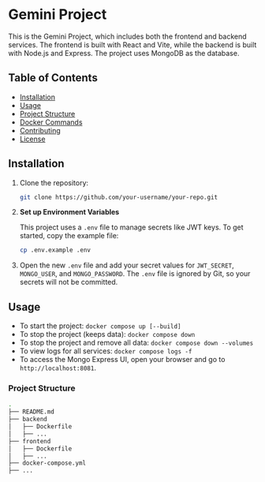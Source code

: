 # Gemini Project

This is the Gemini Project, which includes both the frontend and backend services. The frontend is built with React and Vite, while the backend is built with Node.js and Express. The project uses MongoDB as the database.

## Table of Contents

- [Installation](#installation)
- [Usage](#usage)
- [Project Structure](#project-structure)
- [Docker Commands](#docker-commands)
- [Contributing](#contributing)
- [License](#license)

## Installation

1. Clone the repository:

   ```bash
   git clone https://github.com/your-username/your-repo.git

   ```

2. **Set up Environment Variables**

   This project uses a `.env` file to manage secrets like JWT keys. To get started, copy the example file:

   ```bash
   cp .env.example .env
   ```

3. Open the new `.env` file and add your secret values for `JWT_SECRET`, `MONGO_USER`, and `MONGO_PASSWORD`. The `.env` file is ignored by Git, so your secrets will not be committed.

## Usage

- To start the project: `docker compose up [--build]`
- To stop the project (keeps data): `docker compose down`
- To stop the project and remove all data: `docker compose down --volumes`
- To view logs for all services: `docker compose logs -f`
- To access the Mongo Express UI, open your browser and go to `http://localhost:8081`.

### Project Structure

```bash
.
├── README.md
├── backend
│   ├── Dockerfile
│   ├── ...
├── frontend
│   ├── Dockerfile
│   ├── ...
├── docker-compose.yml
├── ...
```

